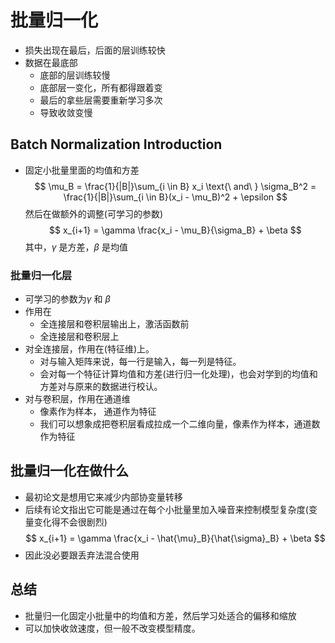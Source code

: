 # 批量归一化

- 损失出现在最后，后面的层训练较快
- 数据在最底部
  - 底部的层训练较慢
  - 底部层一变化，所有都得跟着变
  - 最后的拿些层需要重新学习多次
  - 导致收敛变慢

## Batch Normalization Introduction
- 固定小批量里面的均值和方差
  $$
    \mu_B = \frac{1}{|B|}\sum_{i \in B} x_i \text{\ and\ } \sigma_B^2 = \frac{1}{|B|}\sum_{i \in B}(x_i - \mu_B)^2 + \epsilon
  $$
  然后在做额外的调整(可学习的参数)
  $$
    x_{i+1} = \gamma \frac{x_i - \mu_B}{\sigma_B} + \beta
  $$
  其中，$\gamma$ 是方差，$\beta$ 是均值

### 批量归一化层
- 可学习的参数为$\gamma$ 和 $\beta$
- 作用在
  - 全连接层和卷积层输出上，激活函数前
  - 全连接层和卷积层上
- 对全连接层，作用在(特征维)上。
  - 对与输入矩阵来说，每一行是输入，每一列是特征。
  - 会对每一个特征计算均值和方差(进行归一化处理)，也会对学到的均值和方差对与原来的数据进行校认。
- 对与卷积层，作用在通道维
  - 像素作为样本， 通道作为特征
  - 我们可以想象成把卷积层看成拉成一个二维向量，像素作为样本，通道数作为特征

## 批量归一化在做什么
- 最初论文是想用它来减少内部协变量转移
- 后续有论文指出它可能是通过在每个小批量里加入噪音来控制模型复杂度(变量变化得不会很剧烈)
  $$
    x_{i+1} = \gamma \frac{x_i - \hat{\mu}_B}{\hat{\sigma}_B} + \beta
  $$
- 因此没必要跟丢弃法混合使用


## 总结
- 批量归一化固定小批量中的均值和方差，然后学习处适合的偏移和缩放
- 可以加快收敛速度，但一般不改变模型精度。